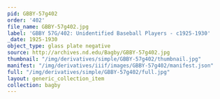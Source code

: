 ```yaml
---
pid: GBBY-57g402
order: '402'
file_name: GBBY-57g402.jpg
label: 'GBBY 57G/402: Unidentified Baseball Players - c1925-1930'
_date: 1925-1930
object_type: glass plate negative
source: http://archives.nd.edu/Bagby/GBBY-57g402.jpg
thumbnail: "/img/derivatives/simple/GBBY-57g402/thumbnail.jpg"
manifest: "/img/derivatives/iiif/images/GBBY-57g402/manifest.json"
full: "/img/derivatives/simple/GBBY-57g402/full.jpg"
layout: generic_collection_item
collection: bagby
---
```

